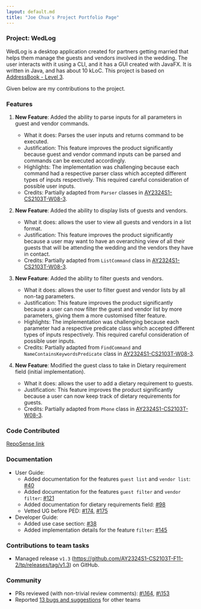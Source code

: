 ```yaml
---
layout: default.md
title: "Joe Chua's Project Portfolio Page"
---
```


### Project: WedLog

WedLog is a desktop application created for partners getting married that helps them manage the guests and vendors involved in the wedding. The user interacts with it using a CLI, and it has a GUI created with JavaFX. It is written in Java, and has about 10 kLoC. This project is based on [AddressBook - Level 3](https://se-education.org/addressbook-level3/).

Given below are my contributions to the project.

### Features
1. **New Feature**: Added the ability to parse inputs for all parameters in guest and vendor commands.
    * What it does: Parses the user inputs and returns command to be executed.
    * Justification: This feature improves the product significantly because guest and vendor command inputs can be parsed and commands can be executed accordingly.
    * Highlights: The implementation was challenging because each command had a respective parser class which accepted different types of inputs respectively. This required careful consideration of possible user inputs.
    * Credits: Partially adapted from `Parser` classes in [AY2324S1-CS2103T-W08-3](https://github.com/AY2324S1-CS2103T-W08-3/tp/).

2. **New Feature**: Added the ability to display lists of guests and vendors.
    * What it does: allows the user to view all guests and vendors in a list format.
    * Justification: This feature improves the product significantly because a user may want to have an overarching view of all their guests that will be attending the wedding and the vendors they have in contact.
    * Credits: Partially adapted from `ListCommand` class in [AY2324S1-CS2103T-W08-3](https://github.com/AY2324S1-CS2103T-W08-3/tp/).

3. **New Feature**: Added the ability to filter guests and vendors.
    * What it does: allows the user to filter guest and vendor lists by all non-tag parameters.
    * Justification: This feature improves the product significantly because a user can now filter the guest and vendor list by more parameters, giving them a more customised filter feature.
    * Highlights: The implementation was challenging because each parameter had a respective predicate class which accepted different types of inputs respectively. This required careful consideration of possible user inputs.
    * Credits: Partially adapted from `FindCommand` and `NameContainsKeywordsPredicate` class in [AY2324S1-CS2103T-W08-3](https://github.com/AY2324S1-CS2103T-W08-3/tp/).

4. **New Feature**: Modified the guest class to take in Dietary requirement field (initial implementation).
    * What it does: allows the user to add a dietary requirement to guests.
    * Justification: This feature improves the product significantly because a user can now keep track of dietary requirements for guests.
    * Credits: Partially adapted from `Phone` class in [AY2324S1-CS2103T-W08-3](https://github.com/AY2324S1-CS2103T-W08-3/tp/).

### Code Contributed
[RepoSense link](https://nus-cs2103-ay2324s1.github.io/tp-dashboard/?search=wasjoe1&breakdown=false&sort=groupTitle%20dsc&sortWithin=title&since=2023-09-22&timeframe=commit&mergegroup=&groupSelect=groupByRepos)

### Documentation
* User Guide:
    * Added documentation for the features `guest list` and `vendor list`: [\#40](https://github.com/AY2324S1-CS2103T-F11-2/tp/pull/40/)
    * Added documentation for the features `guest filter` and `vendor filter`: [\#121](https://github.com/AY2324S1-CS2103T-F11-2/tp/pull/121)
    * Added documentation for dietary requirements field: [\#98](https://github.com/AY2324S1-CS2103T-F11-2/tp/pull/98)
    * Vetted UG before PED: [\#174](https://github.com/AY2324S1-CS2103T-F11-2/tp/pull/174), [\#175](https://github.com/AY2324S1-CS2103T-F11-2/tp/pull/175)
* Developer Guide:
    * Added use case section: [\#38](https://github.com/AY2324S1-CS2103T-F11-2/tp/pull/38)
    * Added implementation details for the feature `filter`: [\#145](https://github.com/AY2324S1-CS2103T-F11-2/tp/pull/145)

### Contributions to team tasks
* Managed release `v1.3` (https://github.com/AY2324S1-CS2103T-F11-2/tp/releases/tag/v1.3) on GitHub.

### Community
* PRs reviewed (with non-trivial review comments): [#\164](https://github.com/AY2324S1-CS2103T-F11-2/tp/pull/164), [#\153](https://github.com/AY2324S1-CS2103T-F11-2/tp/pull/153)
* Reported [13 bugs and suggestions](https://github.com/wasjoe1/ped/issues) for other teams
